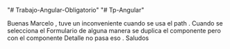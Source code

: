 "# Trabajo-Angular-Obligatorio" 
"# Tp-Angular" 


Buenas Marcelo , tuve un inconveniente cuando se usa el path . Cuando se selecciona el Formulario de alguna manera se duplica el componente pero con el componente Detalle no pasa eso . Saludos 
